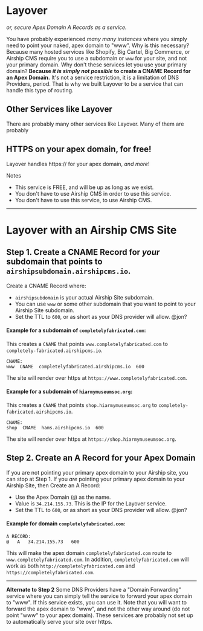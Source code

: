 # Layover
_or, secure Apex Domain A Records as a service._

You have probably experienced _many many instances_ where you simply need to point your naked, apex domain to "www". Why is this necessary? Because many hosted services like Shopify, Big Cartel, Big Commerce, or Airship CMS require you to use a subdomain or `www` for your site, and not your primary domain. Why don't these services let you use your primary domain? **Because _it is simply not possible_ to create a CNAME Record for an Apex Domain.** It's not a service restriction, it is a limitation of DNS Providers, period. That is why we built Layover to be a service that can handle this type of routing.

## Other Services like Layover
There are probably many other services like Layover. Many of them are probably

## HTTPS on your apex domain, for free!
Layover handles https:// for your apex domain, _and more_!


Notes
- This service is FREE, and will be up as long as we exist.
- You don't have to use Airship CMS in order to use this service.
- You don't have to use this service, to use Airship CMS.

---

# Layover with an Airship CMS Site

## Step 1. Create a CNAME Record for _your_ subdomain that points to `airshipsubdomain.airshipcms.io`.
Create a CNAME Record where:
- `airshipsubdomain` is your actual Airship Site subdomain. 
- You can use `www` or some other subdomain that you want to point to your Airship Site subdomain. 
- Set the TTL to `600`, or as short as your DNS provider will allow. @jon?

#### Example for a subdomain of `completelyfabricated.com`:
This creates a `CNAME` that points `www.completelyfabricated.com` to `completely-fabricated.airshipcms.io`.
```
CNAME:
www  CNAME  completelyfabricated.airshipcms.io  600
```
The site will render over https at `https://www.completelyfabricated.com`.

#### Example for a subdomain of `hiarmymuseumsoc.org`:
This creates a `CNAME` that points `shop.hiarmymuseumsoc.org` to `completely-fabricated.airshipcms.io`.
```
CNAME:
shop  CNAME  hams.airshipcms.io  600
```
The site will render over https at `https://shop.hiarmymuseumsoc.org`.

## Step 2. Create an A Record for your Apex Domain
If you are not pointing your primary apex domain to your Airship site, you can stop at Step 1. If you _are_ pointing your primary apex domain to your Airship Site, then Create an A Record:
- Use the Apex Domain (`@`) as the name.
- Value is `34.214.155.73`. This is the IP for the Layover service.
- Set the TTL to `600`, or as short as your DNS provider will allow. @jon?

#### Example for domain `completelyfabricated.com`:
```
A RECORD:
@   A   34.214.155.73   600
```
This will make the apex domain `completelyfabricated.com` route to `www.completelyfabricated.com`. In addition, `completelyfabricated.com` will work as both `http://completelyfabricated.com` and `https://completelyfabricated.com`.

---

**Alternate to Step 2**
Some DNS Providers have a "Domain Forwarding" service where you can simply tell the service to forward your apex domain to "www". If this service exists, you can use it. Note that you will want to forward the apex domain to "www", and not the other way around (do not point "www" to your apex domain). These services are probably not set up to automatically serve your site over https.
